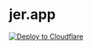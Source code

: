 # jer.app

[![Deploy to Cloudflare](https://deploy.workers.cloudflare.com/button)](https://deploy.workers.cloudflare.com/?url=https://github.com/jeremy46231/jer.app)
